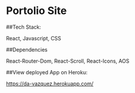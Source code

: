 # Portolio Site

##Tech Stack:

React, Javascript, CSS

##Dependencies

React-Router-Dom, React-Scroll, React-Icons, AOS

##View deployed App on Heroku:

https://da-vazquez.herokuapp.com/
